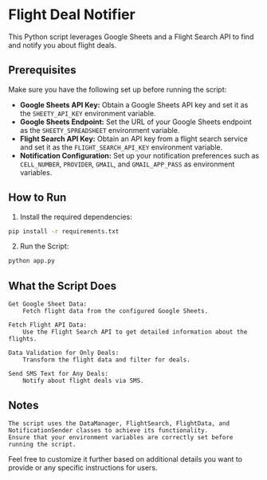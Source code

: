 # Flight Deal Notifier

This Python script leverages Google Sheets and a Flight Search API to find and notify you about flight deals.

## Prerequisites

Make sure you have the following set up before running the script:

- **Google Sheets API Key:** Obtain a Google Sheets API key and set it as the `SHEETY_API_KEY` environment variable.
- **Google Sheets Endpoint:** Set the URL of your Google Sheets endpoint as the `SHEETY_SPREADSHEET` environment variable.
- **Flight Search API Key:** Obtain an API key from a flight search service and set it as the `FLIGHT_SEARCH_API_KEY` environment variable.
- **Notification Configuration:** Set up your notification preferences such as `CELL_NUMBER`, `PROVIDER`, `GMAIL`, and `GMAIL_APP_PASS` as environment variables.

## How to Run

1. Install the required dependencies:

```bash
pip install -r requirements.txt
```
2. Run the Script:
```bash
python app.py
```

## What the Script Does

    Get Google Sheet Data:
        Fetch flight data from the configured Google Sheets.

    Fetch Flight API Data:
        Use the Flight Search API to get detailed information about the flights.

    Data Validation for Only Deals:
        Transform the flight data and filter for deals.

    Send SMS Text for Any Deals:
        Notify about flight deals via SMS.

## Notes

    The script uses the DataManager, FlightSearch, FlightData, and NotificationSender classes to achieve its functionality.
    Ensure that your environment variables are correctly set before running the script.


Feel free to customize it further based on additional details you want to provide or any specific instructions for users.
